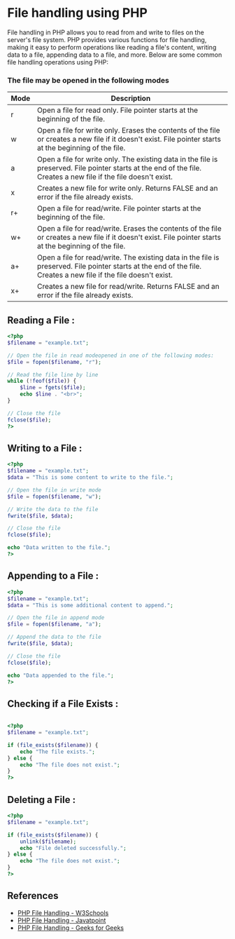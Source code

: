 # File handling using PHP

File handling in PHP allows you to read from and write to files on the server's file system. PHP provides various functions for file handling, making it easy to perform operations like reading a file's content, writing data to a file, appending data to a file, and more. Below are some common file handling operations using PHP:

### The file may be opened in the following modes

| Mode | Description                                                                                                                                                       |
| ---- | ----------------------------------------------------------------------------------------------------------------------------------------------------------------- |
| r    | Open a file for read only. File pointer starts at the beginning of the file.                                                                                      |
| w    | Open a file for write only. Erases the contents of the file or creates a new file if it doesn't exist. File pointer starts at the beginning of the file.          |
| a    | Open a file for write only. The existing data in the file is preserved. File pointer starts at the end of the file. Creates a new file if the file doesn't exist. |
| x    | Creates a new file for write only. Returns FALSE and an error if the file already exists.                                                                         |
| r+   | Open a file for read/write. File pointer starts at the beginning of the file.                                                                                     |
| w+   | Open a file for read/write. Erases the contents of the file or creates a new file if it doesn't exist. File pointer starts at the beginning of the file.          |
| a+   | Open a file for read/write. The existing data in the file is preserved. File pointer starts at the end of the file. Creates a new file if the file doesn't exist. |
| x+   | Creates a new file for read/write. Returns FALSE and an error if the file already exists.                                                                         |

## Reading a File :

```php
<?php
$filename = "example.txt";

// Open the file in read modeopened in one of the following modes:
$file = fopen($filename, "r");

// Read the file line by line
while (!feof($file)) {
    $line = fgets($file);
    echo $line . "<br>";
}

// Close the file
fclose($file);
?>

```

## Writing to a File :

```php
<?php
$filename = "example.txt";
$data = "This is some content to write to the file.";

// Open the file in write mode
$file = fopen($filename, "w");

// Write the data to the file
fwrite($file, $data);

// Close the file
fclose($file);

echo "Data written to the file.";
?>

```

## Appending to a File :

```php
<?php
$filename = "example.txt";
$data = "This is some additional content to append.";

// Open the file in append mode
$file = fopen($filename, "a");

// Append the data to the file
fwrite($file, $data);

// Close the file
fclose($file);

echo "Data appended to the file.";
?>

```

## Checking if a File Exists :

```php

<?php
$filename = "example.txt";

if (file_exists($filename)) {
    echo "The file exists.";
} else {
    echo "The file does not exist.";
}
?>

```

## Deleting a File :

```php
<?php
$filename = "example.txt";

if (file_exists($filename)) {
    unlink($filename);
    echo "File deleted successfully.";
} else {
    echo "The file does not exist.";
}
?>

```

## References

- [PHP File Handling - W3Schools](https://www.w3schools.com/php/php_file.asp)
- [PHP File Handling - Javatpoint](https://www.javatpoint.com/php-file-handling)
- [PHP File Handling - Geeks for Geeks](https://www.geeksforgeeks.org/php-file-handling/)
